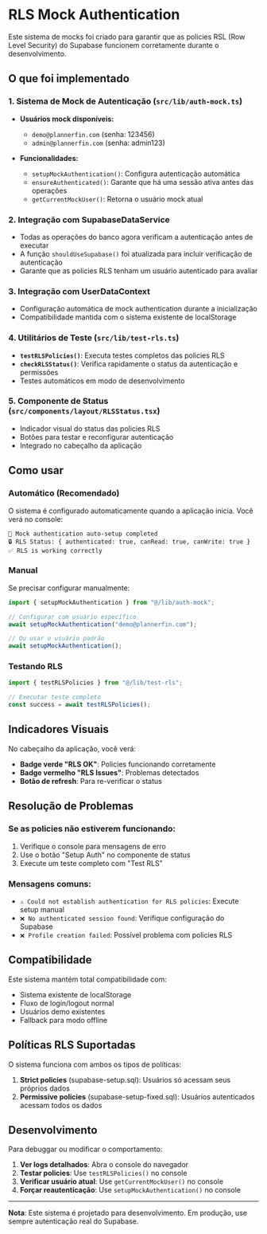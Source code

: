 # RLS Mock Authentication

Este sistema de mocks foi criado para garantir que as policies RSL (Row Level Security) do Supabase funcionem corretamente durante o desenvolvimento.

## O que foi implementado

### 1. Sistema de Mock de Autenticação (`src/lib/auth-mock.ts`)

- **Usuários mock disponíveis:**

  - `demo@plannerfin.com` (senha: 123456)
  - `admin@plannerfin.com` (senha: admin123)

- **Funcionalidades:**
  - `setupMockAuthentication()`: Configura autenticação automática
  - `ensureAuthenticated()`: Garante que há uma sessão ativa antes das operações
  - `getCurrentMockUser()`: Retorna o usuário mock atual

### 2. Integração com SupabaseDataService

- Todas as operações do banco agora verificam a autenticação antes de executar
- A função `shouldUseSupabase()` foi atualizada para incluir verificação de autenticação
- Garante que as policies RLS tenham um usuário autenticado para avaliar

### 3. Integração com UserDataContext

- Configuração automática de mock authentication durante a inicialização
- Compatibilidade mantida com o sistema existente de localStorage

### 4. Utilitários de Teste (`src/lib/test-rls.ts`)

- **`testRLSPolicies()`**: Executa testes completos das policies RLS
- **`checkRLSStatus()`**: Verifica rapidamente o status da autenticação e permissões
- Testes automáticos em modo de desenvolvimento

### 5. Componente de Status (`src/components/layout/RLSStatus.tsx`)

- Indicador visual do status das policies RLS
- Botões para testar e reconfigurar autenticação
- Integrado no cabeçalho da aplicação

## Como usar

### Automático (Recomendado)

O sistema é configurado automaticamente quando a aplicação inicia. Você verá no console:

```
🚀 Mock authentication auto-setup completed
🔒 RLS Status: { authenticated: true, canRead: true, canWrite: true }
✅ RLS is working correctly
```

### Manual

Se precisar configurar manualmente:

```typescript
import { setupMockAuthentication } from "@/lib/auth-mock";

// Configurar com usuário específico
await setupMockAuthentication("demo@plannerfin.com");

// Ou usar o usuário padrão
await setupMockAuthentication();
```

### Testando RLS

```typescript
import { testRLSPolicies } from "@/lib/test-rls";

// Executar teste completo
const success = await testRLSPolicies();
```

## Indicadores Visuais

No cabeçalho da aplicação, você verá:

- **Badge verde "RLS OK"**: Policies funcionando corretamente
- **Badge vermelho "RLS Issues"**: Problemas detectados
- **Botão de refresh**: Para re-verificar o status

## Resolução de Problemas

### Se as policies não estiverem funcionando:

1. Verifique o console para mensagens de erro
2. Use o botão "Setup Auth" no componente de status
3. Execute um teste completo com "Test RLS"

### Mensagens comuns:

- `⚠️ Could not establish authentication for RLS policies`: Execute setup manual
- `❌ No authenticated session found`: Verifique configuração do Supabase
- `❌ Profile creation failed`: Possível problema com policies RLS

## Compatibilidade

Este sistema mantém total compatibilidade com:

- Sistema existente de localStorage
- Fluxo de login/logout normal
- Usuários demo existentes
- Fallback para modo offline

## Políticas RLS Suportadas

O sistema funciona com ambos os tipos de políticas:

1. **Strict policies** (supabase-setup.sql): Usuários só acessam seus próprios dados
2. **Permissive policies** (supabase-setup-fixed.sql): Usuários autenticados acessam todos os dados

## Desenvolvimento

Para debuggar ou modificar o comportamento:

1. **Ver logs detalhados**: Abra o console do navegador
2. **Testar policies**: Use `testRLSPolicies()` no console
3. **Verificar usuário atual**: Use `getCurrentMockUser()` no console
4. **Forçar reautenticação**: Use `setupMockAuthentication()` no console

---

**Nota**: Este sistema é projetado para desenvolvimento. Em produção, use sempre autenticação real do Supabase.
